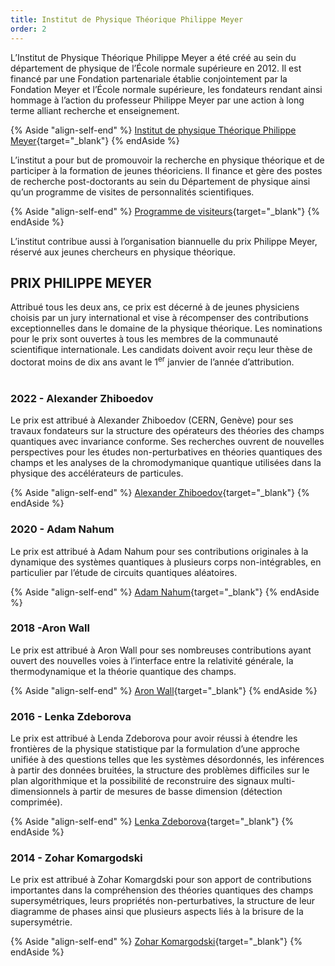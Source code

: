 ```yaml
---
title: Institut de Physique Théorique Philippe Meyer
order: 2
---
```


L’Institut de Physique Théorique Philippe Meyer a été créé au sein du département de physique de l’École normale supérieure en 2012. Il est financé par une Fondation partenariale établie conjointement par la Fondation Meyer et l’École normale supérieure, les fondateurs rendant ainsi hommage à l’action du professeur Philippe Meyer par une action à long terme alliant recherche et enseignement.

{% Aside "align-self-end" %}
  [Institut de physique Théorique Philippe Meyer](www.ipm.phys.ens.fr/){target="_blank"}
{% endAside %}

L’institut a pour but de promouvoir la recherche en physique théorique et de participer à la formation de jeunes théoriciens. Il finance et gère des postes de recherche post-doctorants au sein du Département de physique ainsi qu’un programme de visites de personnalités scientifiques.

{% Aside "align-self-end" %}
  [Programme de visiteurs](http://www.ipm.ens.fr/spip.php?rubrique16&lang=fr){target="_blank"}
{% endAside %}

L’institut contribue aussi à l’organisation biannuelle du prix Philippe Meyer, réservé aux jeunes chercheurs en physique théorique.

## PRIX PHILIPPE MEYER

Attribué tous les deux ans, ce prix est décerné à de jeunes physiciens choisis par un jury international et vise à récompenser des contributions exceptionnelles dans le domaine de la physique théorique. Les nominations pour le prix sont ouvertes à tous les membres de la communauté scientifique internationale. Les candidats doivent avoir reçu leur thèse de doctorat moins de dix ans avant le 1<sup>er</sup> janvier de l’année d’attribution.<br><br>

### 2022 - <span>Alexander Zhiboedov</span>

Le prix est attribué à Alexander Zhiboedov (CERN, Genève) pour ses travaux fondateurs sur la structure des opérateurs des théories des champs quantiques avec invariance conforme. Ses recherches ouvrent de nouvelles perspectives pour les études non-perturbatives en théories quantiques des champs et les analyses de la chromodymanique quantique utilisées dans la physique des accélérateurs de particules.

{% Aside "align-self-end" %}
  [Alexander Zhiboedov](https://www.ens.psl.eu/agenda/remise-du-prix-philippe-meyer-en-physique-theorique-2022/2022-12-12t133000){target="_blank"}
{% endAside %}

### 2020 - <span>Adam Nahum</span>

Le prix est attribué à Adam Nahum pour ses contributions originales à la dynamique des systèmes quantiques à plusieurs corps non-intégrables, en particulier par l’étude de circuits quantiques aléatoires.

{% Aside "align-self-end" %}
  [Adam Nahum](https://www.ipm.phys.ens.fr/spip.php?article178&lang=fr){target="_blank"}
{% endAside %}


### 2018 -<span>Aron Wall</span>

Le prix est attribué à Aron Wall pour ses nombreuses contributions ayant ouvert des nouvelles voies à l’interface entre la relativité générale, la thermodynamique et la théorie quantique des champs.

{% Aside "align-self-end" %}
  [Aron Wall](https://www.ipm.phys.ens.fr/spip.php?article123&lang=fr){target="_blank"}
{% endAside %}

### 2016 - <span>Lenka Zdeborova</span>

Le prix est attribué à Lenda Zdeborova pour avoir réussi à étendre les frontières de la physique statistique par la formulation d’une approche unifiée à des questions telles que les systèmes désordonnés, les inférences à partir des données bruitées, la structure des problèmes difficiles sur le plan algorithmique et la possibilité de reconstruire des signaux multi-dimensionnels à partir de mesures de basse dimension (détection comprimée).

{% Aside "align-self-end" %}
  [Lenka Zdeborova](https://www.ipm.phys.ens.fr/spip.php?article69&lang=fr){target="_blank"}
{% endAside %}

### 2014 - <span>Zohar Komargodski</span>

Le prix est attribué à Zohar Komargdski pour son apport de contributions importantes dans la compréhension des théories quantiques des champs supersymétriques, leurs propriétés non-perturbatives, la structure de leur diagramme de phases ainsi que plusieurs aspects liés à la brisure de la supersymétrie.

{% Aside "align-self-end" %}
  [Zohar Komargodski](https://www.ipm.phys.ens.fr/spip.php?article180&lang=fr){target="_blank"}
{% endAside %}

